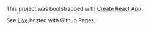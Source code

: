 This project was bootstrapped with [Create React App](https://github.com/facebook/create-react-app).

See [Live ](https://augini.github.io/poketimes-ninja/) hosted with Github Pages.




